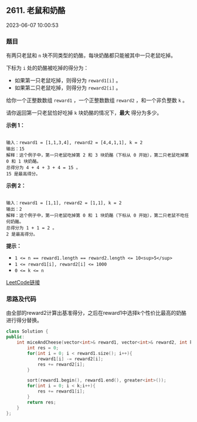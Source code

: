 ## 2611. 老鼠和奶酪

2023-06-07 10:00:53

### 题目

有两只老鼠和 ``n`` 块不同类型的奶酪，每块奶酪都只能被其中一只老鼠吃掉。

下标为 ``i`` 处的奶酪被吃掉的得分为：


- 如果第一只老鼠吃掉，则得分为 ``reward1[i]`` 。
- 如果第二只老鼠吃掉，则得分为 ``reward2[i]`` 。


给你一个正整数数组 ``reward1`` ，一个正整数数组 ``reward2`` ，和一个非负整数 ``k`` 。

请你返回第一只老鼠恰好吃掉 ``k`` 块奶酪的情况下，**最大** 得分为多少。

 

**示例 1：**

```

输入：reward1 = [1,1,3,4], reward2 = [4,4,1,1], k = 2
输出：15
解释：这个例子中，第一只老鼠吃掉第 2 和 3 块奶酪（下标从 0 开始），第二只老鼠吃掉第 0 和 1 块奶酪。
总得分为 4 + 4 + 3 + 4 = 15 。
15 是最高得分。
```

**示例 2：**

```

输入：reward1 = [1,1], reward2 = [1,1], k = 2
输出：2
解释：这个例子中，第一只老鼠吃掉第 0 和 1 块奶酪（下标从 0 开始），第二只老鼠不吃任何奶酪。
总得分为 1 + 1 = 2 。
2 是最高得分。
```

 

**提示：**


- ``1 <= n == reward1.length == reward2.length <= 10<sup>5</sup>``
- ``1 <= reward1[i], reward2[i] <= 1000``
- ``0 <= k <= n``



[LeetCode链接](https://leetcode-cn.com/problems/mice-and-cheese/)

### 思路及代码

由全部的reward2计算出基准得分，之后在reward1中选择k个性价比最高的奶酪进行得分替换。

```cpp
class Solution {
public:
    int miceAndCheese(vector<int>& reward1, vector<int>& reward2, int k) {
        int res = 0;
        for(int i = 0; i < reward1.size(); i++){
            reward1[i] -= reward2[i];
            res += reward2[i];
        }   

        sort(reward1.begin(), reward1.end(), greater<int>());
        for(int i = 0; i < k;i++){
            res += reward1[i];
        }
        return res;
    }
};
```
